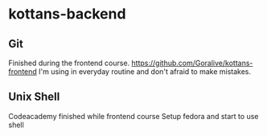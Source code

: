 # kottans-backend

## Git
Finished during the frontend course.
https://github.com/Goralive/kottans-frontend
I'm using in everyday routine and don't afraid to make mistakes. 

## Unix Shell
Codeacademy finished while frontend course
Setup fedora and start to use shell

